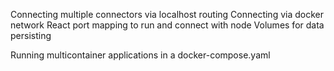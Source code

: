 Connecting multiple connectors via localhost routing
Connecting via docker network
React port mapping to run and connect with node
Volumes for data persisting 

Running multicontainer applications in a docker-compose.yaml

